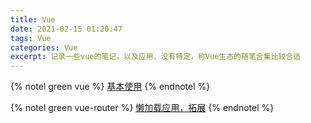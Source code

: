 ```yaml
---
title: Vue
date: 2021-02-15 01:20:47
tags: Vue
categories: Vue
excerpt: 记录一些vue的笔记，以及应用，没有特定，称Vue生态的随笔合集比较合适
---
```


{% notel green vue %}
[基本使用](/views/vue)
{% endnotel %}


{% notel green vue-router %}
[懒加载应用，拓展](/views/vue/router)
{% endnotel %}
